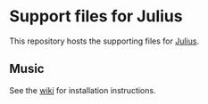 # Support files for Julius

This repository hosts the supporting files for [Julius](https://github.com/bvschaik/julius).

## Music

See the [wiki](https://github.com/bvschaik/julius/wiki/MP3-Support) for installation instructions.
